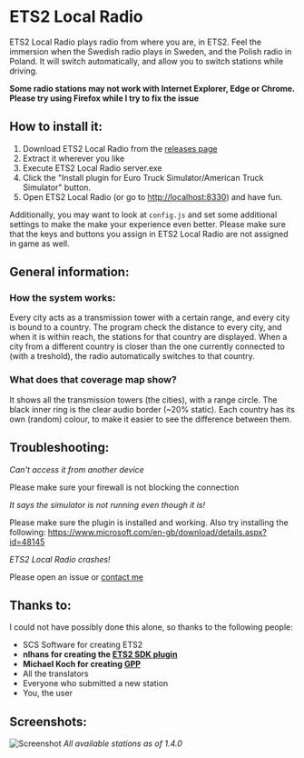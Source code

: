 # ETS2 Local Radio #

ETS2 Local Radio plays radio from where you are, in ETS2. Feel the immersion when the Swedish radio plays in Sweden,
and the Polish radio in Poland. It will switch automatically, and allow you to switch stations while driving.

**Some radio stations may not work with Internet Explorer, Edge or Chrome. Please try using Firefox while I try to fix the issue**

## How to install it: ##

1. Download ETS2 Local Radio from the [releases page](https://github.com/Koenvh1/ets2-local-radio/releases)
2. Extract it wherever you like
3. Execute ETS2 Local Radio server.exe
4. Click the "Install plugin for Euro Truck Simulator/American Truck Simulator" button.
5. Open ETS2 Local Radio (or go to [http://localhost:8330](http://localhost:8330)) and have fun.

Additionally, you may want to look at `config.js` and set some additional settings to make the make your experience even better.
Please make sure that the keys and buttons you assign in ETS2 Local Radio are not assigned in game as well.

## General information: ##

### How the system works: ###

Every city acts as a transmission tower with a certain range, and every city is bound to a country. 
The program check the distance to every city, and when it is within reach, the stations for that country are displayed.
When a city from a different country is closer than the one currently connected to (with a treshold), the radio automatically switches to that country.

### What does that coverage map show? ###

It shows all the transmission towers (the cities), with a range circle. 
The black inner ring is the clear audio border (~20% static).
Each country has its own (random) colour, to make it easier to see the difference between them.

## Troubleshooting: ##
_Can't access it from another device_

Please make sure your firewall is not blocking the connection

_It says the simulator is not running even though it is!_

Please make sure the plugin is installed and working. Also try installing the following:
https://www.microsoft.com/en-gb/download/details.aspx?id=48145

_ETS2 Local Radio crashes!_

Please open an issue or [contact me](http://koenvh.nl/contact)

## Thanks to: ##
I could not have possibly done this alone, so thanks to the following people:
* SCS Software for creating ETS2
* **nlhans for creating the [ETS2 SDK plugin](https://github.com/nlhans/ets2-sdk-plugin)**
* **Michael Koch for creating [GPP](http://www.mikoweb.eu/?page_id=54)**
* All the translators
* Everyone who submitted a new station
* You, the user

## Screenshots: ##
![Screenshot](http://i.imgur.com/U00YLw7.png)
_All available stations as of 1.4.0_